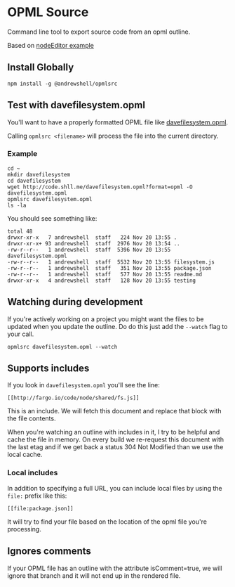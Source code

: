 # OPML Source
Command line tool to export source code from an opml outline.

Based on [nodeEditor example](http://this.how/frontier/nodeEditorExample.opml)

## Install Globally
```
npm install -g @andrewshell/opmlsrc
```

## Test with davefilesystem.opml

You'll want to have a properly formatted OPML file like [davefilesystem.opml](http://code.shll.me/davefilesystem.opml?format=opml).

Calling `opmlsrc <filename>` will process the file into the current directory.

### Example

```
cd ~
mkdir davefilesystem
cd davefilesystem
wget http://code.shll.me/davefilesystem.opml?format=opml -O davefilesystem.opml
opmlsrc davefilesystem.opml
ls -la
```

You should see something like:

```
total 48
drwxr-xr-x   7 andrewshell  staff   224 Nov 20 13:55 .
drwxr-xr-x+ 93 andrewshell  staff  2976 Nov 20 13:54 ..
-rw-r--r--   1 andrewshell  staff  5396 Nov 20 13:55 davefilesystem.opml
-rw-r--r--   1 andrewshell  staff  5532 Nov 20 13:55 filesystem.js
-rw-r--r--   1 andrewshell  staff   351 Nov 20 13:55 package.json
-rw-r--r--   1 andrewshell  staff   577 Nov 20 13:55 readme.md
drwxr-xr-x   4 andrewshell  staff   128 Nov 20 13:55 testing
```

## Watching during development

If you're actively working on a project you might want the files to be updated when you update the outline.  Do do this just add the `--watch` flag to your call.

```
opmlsrc davefilesystem.opml --watch
```

## Supports includes

If you look in `davefilesystem.opml` you'll see the line:

```
[[http://fargo.io/code/node/shared/fs.js]]
```

This is an include. We will fetch this document and replace that block with the file contents.

When you're watching an outline with includes in it, I try to be helpful and cache the file in memory.  On every build we re-request this document with the last etag and if we get back a status 304 Not Modified than we use the local cache.

### Local includes

In addition to specifying a full URL, you can include local files by using the `file:` prefix like this:

```
[[file:package.json]]
```

It will try to find your file based on the location of the opml file you're processing.

## Ignores comments

If your OPML file has an outline with the attribute isComment=true, we will ignore that branch and it will not end up in the rendered file.
